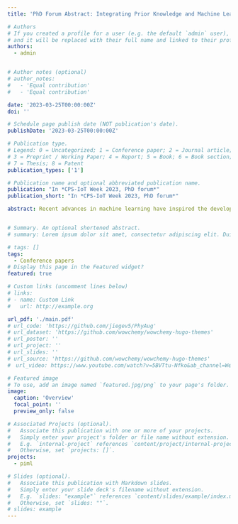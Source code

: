 ```yaml
---
title: 'PhD Forum Abstract: Integrating Prior Knowledge and Machine Learning Techniques for Efficient AIoT Sensing'

# Authors
# If you created a profile for a user (e.g. the default `admin` user), write the username (folder name) here
# and it will be replaced with their full name and linked to their profile.
authors:
  - admin


# Author notes (optional)
# author_notes:
#   - 'Equal contribution'
#   - 'Equal contribution'

date: '2023-03-25T00:00:00Z'
doi: ''

# Schedule page publish date (NOT publication's date).
publishDate: '2023-03-25T00:00:00Z'

# Publication type.
# Legend: 0 = Uncategorized; 1 = Conference paper; 2 = Journal article;
# 3 = Preprint / Working Paper; 4 = Report; 5 = Book; 6 = Book section;
# 7 = Thesis; 8 = Patent
publication_types: ['1']

# Publication name and optional abbreviated publication name.
publication: "In *CPS-IoT Week 2023, PhD forum*"
publication_short: "In *CPS-IoT Week 2023, PhD forum*"

abstract: Recent advances in machine learning have inspired the development of deep neural network (DNN)-based smart sensing applications for the Artificial Internet of Things (AIoT). However, the effectiveness of DNNs relies on the availability of large, labeled data to uncover useful feature representations. The widespread use of DNN models in computer vision (CV), natural language processing (NLP), and voice sensing can be attributed to the massively available labeled training datasets. Despite the abundance of IoT sensing data, the human-uninterpretable property of AIoT data makes it difficult to construct labeled datasets for DNN model training. Additionally, variations in sensor hardware or DNN models' deployment environments introduce domain shifts, making generalized machine learning algorithms even more difficult to develop. The scarcity of labeled training data and run-time domain shifts are two main challenges in developing effective machine learning algorithms for AIoT sensing. The goal of my research is to address the above challenges for AIoT sensing applications. Two main research methodologies are involved. The first is to leverage the latest state-of-the-art machine learning techniques to develop effective models for smart sensing. The second approach involves integrating known prior knowledge into machine learning algorithms to develop more accurate and reliable DNN models for AIoT sensing applications.


# Summary. An optional shortened abstract.
# summary: Lorem ipsum dolor sit amet, consectetur adipiscing elit. Duis posuere tellus ac convallis placerat. Proin tincidunt magna sed ex sollicitudin condimentum.

# tags: []
tags:
  - Conference papers
# Display this page in the Featured widget?
featured: true

# Custom links (uncomment lines below)
# links:
# - name: Custom Link
#   url: http://example.org

url_pdf: './main.pdf'
# url_code: 'https://github.com/jiegev5/PhyAug'
# url_dataset: 'https://github.com/wowchemy/wowchemy-hugo-themes'
# url_poster: ''
# url_project: ''
# url_slides: ''
# url_source: 'https://github.com/wowchemy/wowchemy-hugo-themes'
#　url_video: https://www.youtube.com/watch?v=5BVTtu-Nfko&ab_channel=WenjieLuo

# Featured image
# To use, add an image named `featured.jpg/png` to your page's folder.
image:
  caption: 'Overview'
  focal_point: ''
  preview_only: false

# Associated Projects (optional).
#   Associate this publication with one or more of your projects.
#   Simply enter your project's folder or file name without extension.
#   E.g. `internal-project` references `content/project/internal-project/index.md`.
#   Otherwise, set `projects: []`.
projects:
  - piml

# Slides (optional).
#   Associate this publication with Markdown slides.
#   Simply enter your slide deck's filename without extension.
#   E.g. `slides: "example"` references `content/slides/example/index.md`.
#   Otherwise, set `slides: ""`.
# slides: example
---
```

<!-- 
{{% callout note %}}
Click the _Cite_ button above to demo the feature to enable visitors to import publication metadata into their reference management software.
{{% /callout %}}

{{% callout note %}}
Create your slides in Markdown - click the _Slides_ button to check out the example.
{{% /callout %}}

Supplementary notes can be added here, including [code, math, and images](https://wowchemy.com/docs/writing-markdown-latex/). -->
